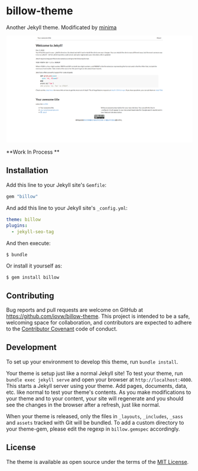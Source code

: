 # billow-theme

Another Jekyll theme. Modificated by [minima](https://github.com/jekyll/minima)

![screenshot](./screenshot/Screenshot_2020-03-09%20Welcome%20to%20Jekyll%20.png)

**Work In Process **

## Installation

Add this line to your Jekyll site's `Gemfile`:

```ruby
gem "billow"
```

And add this line to your Jekyll site's `_config.yml`:

```yaml
theme: billow
plugins:
  - jekyll-seo-tag
```

And then execute:

    $ bundle

Or install it yourself as:

    $ gem install billow

## Contributing

Bug reports and pull requests are welcome on GitHub at https://github.com/iovw/billow-theme. This project is intended to be a safe, welcoming space for collaboration, and contributors are expected to adhere to the [Contributor Covenant](http://contributor-covenant.org) code of conduct.

## Development

To set up your environment to develop this theme, run `bundle install`.

Your theme is setup just like a normal Jekyll site! To test your theme, run `bundle exec jekyll serve` and open your browser at `http://localhost:4000`. This starts a Jekyll server using your theme. Add pages, documents, data, etc. like normal to test your theme's contents. As you make modifications to your theme and to your content, your site will regenerate and you should see the changes in the browser after a refresh, just like normal.

When your theme is released, only the files in `_layouts`, `_includes`, `_sass` and `assets` tracked with Git will be bundled.
To add a custom directory to your theme-gem, please edit the regexp in `billow.gemspec` accordingly.

## License

The theme is available as open source under the terms of the [MIT License](https://opensource.org/licenses/MIT).

